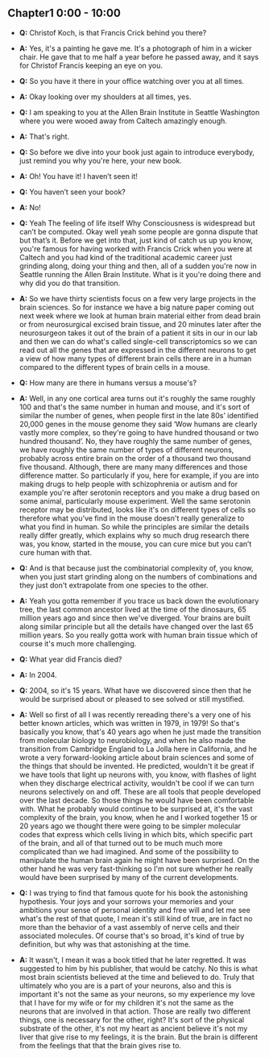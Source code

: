 ## Chapter1 0:00 - 10:00

- **Q:** Christof Koch, is that Francis Crick behind you there?

- **A:** Yes, it's a painting he gave me. It's a photograph of him in a wicker chair. He gave that to me half a year before he passed away, and it says for Christof Francis keeping an eye on you.

- **Q:** So you have it there in your office watching over you at all times. 

- **A:** Okay looking over my shoulders at all times, yes. 

- **Q:** I am speaking to you at the Allen Brain Institute in Seattle Washington where you were wooed away from Caltech amazingly enough. 

- **A:** That's right.
  
- **Q:** So before we dive into your book just again to introduce everybody, just remind you why you're here, your new book. 
  
- **A:** Oh! You have it! I haven’t seen it!
  
- **Q:** You haven’t seen your book?
  
- **A:** No!
  
- **Q:** Yeah The feeling of life itself Why Consciousness is widespread but can’t be computed. Okay well yeah some people are gonna dispute that but that’s it. Before we get into that, just kind of catch us up you know, you're famous for having worked with Francis Crick when you were at Caltech and you had kind of the traditional academic career just grinding along, doing your thing and then, all of a sudden you're now in Seattle running the Allen Brain Institute. What is it you're doing there and why did you do that transition.
  
- **A:** So we have thirty scientists focus on a few very large projects in the brain sciences. So for instance we have a big nature paper coming out next week where we look at human brain material either from dead brain or from neurosurgical excised brain tissue, and 20 minutes later after the neurosurgeon takes it out of the brain of a patient it sits in our in our lab and then we can do what's called single-cell transcriptomics so we can read out all the genes that are expressed in the different neurons to get a view of how many types of different brain cells there are in a human compared to the different types of brain cells in a mouse. 
- **Q:** How many are there in humans versus a mouse's?
  
- **A:** Well, in any one cortical area turns out it's roughly the same roughly 100 and that's the same number in human and mouse, and it's sort of similar the number of genes, when people first in the late 80s’ identified 20,000 genes in the mouse genome they said ‘Wow humans are clearly vastly more complex, so they're going to have hundred thousand or two hundred thousand’. No, they have roughly the same number of genes, we have roughly the same number of types of different neurons, probably across entire brain on the order of a thousand two thousand five thousand. Although, there are many many differences and those difference matter. So particularly if you, here for example, if you are into making drugs to help people with schizophrenia or autism and for example you're after serotonin receptors and you make a drug based on some animal, particularly mouse experiment. Well the same serotonin receptor may be distributed, looks like it's on different types of cells so therefore what you've find in the mouse doesn't really generalize to what you find in human. So while the principles are similar the details really differ greatly, which explains why so much drug research there was, you know, started in the mouse, you can cure mice but you can’t cure human with that. 
  
- **Q:** And is that because just the combinatorial complexity of, you know, when you just start grinding along on the numbers of combinations and they just don't extrapolate from one species to the other.
- **A:** Yeah you gotta remember if you trace us back down the evolutionary tree, the last common ancestor lived at the time of the dinosaurs, 65 million years ago and since then we've diverged. Your brains are built along similar principle but all the details have changed over the last 65 million years. So you really gotta work with human brain tissue which of course it's much more challenging.
  
- **Q:** What year did Francis died? 
  
- **A:** In 2004.
  
- **Q:** 2004, so it's 15 years. What have we discovered since then that he would be surprised about or pleased to see solved or still mystified.
  
- **A:** Well so first of all I was recently rereading there's a very one of his better known articles, which was written in 1979, in 1979! So that's basically you know, that's 40 years ago when he just made the transition from molecular biology to neurobiology, and when he also made the transition from Cambridge England to La Jolla here in California, and he wrote a very forward-looking article about brain sciences and some of the things that should be invented. He predicted, wouldn't it be great if we have tools that light up neurons with, you know, with flashes of light when they discharge electrical activity, wouldn't be cool if we can turn neurons selectively on and off. These are all tools that people developed over the last decade. So those things he would have been comfortable with. What he probably would continue to be surprised at, it's the vast complexity of the brain, you know, when he and I worked together 15 or 20 years ago we thought there were going to be simpler molecular codes that express which cells living in which bits, which specific part of the brain, and all of that turned out to be much much more complicated than we had imagined. And some of the possibility to manipulate the human brain again he might have been surprised. On the other hand he was very fast-thinking so I'm not sure whether he really would have been surprised by many of the current developments.
  
- **Q:** I was trying to find that famous quote for his book the astonishing hypothesis. Your joys and your sorrows your memories and your ambitions your sense of personal identity and free will and let me see what's the rest of that quote, I mean it's still kind of true, are in fact no more than the behavior of a vast assembly of nerve cells and their associated molecules. Of course that's so broad, it's kind of true by definition, but why was that astonishing at the time.
  
- **A:** It wasn't, I mean it was a book titled that he later regretted. It was suggested to him by his publisher, that would be catchy. No this is what most brain scientists believed at the time and believed to do. Truly that ultimately who you are is a part of your neurons, also and this is important it's not the same as your neurons, so my experience my love that I have for my wife or for my children it's not the same as the neurons that are involved in that action. Those are really two different things, one is necessary for the other, right?  It's sort of the physical substrate of the other, it's not my heart as ancient believe it's not my liver that give rise to my feelings, it is the brain. But the brain is different from the feelings that that the brain gives rise to.
